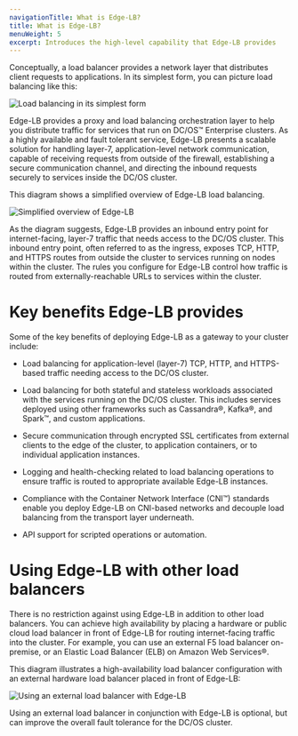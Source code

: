 ```yaml
---
navigationTitle: What is Edge-LB?
title: What is Edge-LB?
menuWeight: 5
excerpt: Introduces the high-level capability that Edge-LB provides
---
```


Conceptually, a load balancer provides a network layer that distributes client requests to applications. In its simplest form, you can picture load balancing like this:

![Load balancing in its simplest form](/mesosphere/dcos/services/edge-lb/1.7/img/Simple-LB.png)

Edge-LB provides a proxy and load balancing orchestration layer to help you distribute traffic for services that run on DC/OS&trade; Enterprise clusters. As a highly available and fault tolerant service, Edge-LB presents a scalable solution for handling layer-7, application-level network communication, capable of receiving requests from outside of the firewall, establishing a secure communication channel, and directing the inbound requests securely to services inside the DC/OS cluster.

This diagram shows a simplified overview of Edge-LB load balancing.

![Simplified overview of Edge-LB](/mesosphere/dcos/services/edge-lb/1.7/img/Edge-LB-simple-arch.png)

As the diagram suggests, Edge-LB provides an inbound entry point for internet-facing, layer-7 traffic that needs access to the DC/OS cluster. This inbound entry point, often referred to as the ingress, exposes TCP, HTTP, and HTTPS routes from outside the cluster to services running on nodes within the cluster. The rules you configure for Edge-LB control how traffic is routed from externally-reachable URLs to services within the cluster.

# Key benefits Edge-LB provides
Some of the key benefits of deploying Edge-LB as a gateway to your cluster include:

- Load balancing for application-level (layer-7) TCP, HTTP, and HTTPS-based traffic needing access to the DC/OS cluster.

- Load balancing for both stateful and stateless workloads associated with the services running on the DC/OS cluster. This includes services deployed using other frameworks such as Cassandra&reg;, Kafka&reg;, and Spark&trade;, and custom applications.

- Secure communication through encrypted SSL certificates from external clients to the edge of the cluster, to application containers, or to individual application instances.

- Logging and health-checking related to load balancing operations to ensure traffic is routed to appropriate available Edge-LB instances.

- Compliance with the Container Network Interface (CNI&trade;) standards enable you deploy Edge-LB on CNI-based networks and decouple load balancing from the transport layer underneath.

- API support for scripted operations or automation.

# Using Edge-LB with other load balancers
There is no restriction against using Edge-LB in addition to other load balancers. You can achieve high availability by placing a hardware or public cloud load balancer in front of Edge-LB for routing internet-facing traffic into the cluster. For example, you can use an external F5 load balancer on-premise, or an Elastic Load Balancer (ELB) on Amazon Web Services&reg;.

This diagram illustrates a high-availability load balancer configuration with an external hardware load balancer placed in front of Edge-LB:

![Using an external load balancer with Edge-LB](/mesosphere/dcos/services/edge-lb/1.7/img/Edge-LB-external-LB.png)

Using an external load balancer in conjunction with Edge-LB is optional, but can improve the overall fault tolerance for the DC/OS cluster.
